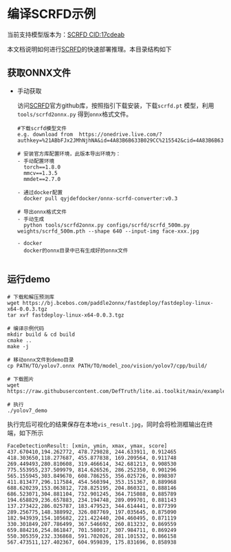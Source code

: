 # 编译SCRFD示例

当前支持模型版本为：[SCRFD CID:17cdeab](https://github.com/deepinsight/insightface/tree/17cdeab12a35efcebc2660453a8cbeae96e20950)

本文档说明如何进行[SCRFD](https://github.com/deepinsight/insightface/tree/master/detection/scrfd)的快速部署推理。本目录结构如下

## 获取ONNX文件

- 手动获取

  访问[SCRFD](https://github.com/deepinsight/insightface/tree/master/detection/scrfd)官方github库，按照指引下载安装，下载`scrfd.pt` 模型，利用 `tools/scrfd2onnx.py` 得到`onnx`格式文件。


  ```
  #下载scrfd模型文件
  e.g. download from  https://onedrive.live.com/?authkey=%21ABbFJx2JMhNjhNA&id=4A83B6B633B029CC%215542&cid=4A83B6B633B029CC

  # 安装官方库配置环境，此版本导出环境为：
  - 手动配置环境
    torch==1.8.0
    mmcv==1.3.5
    mmdet==2.7.0

  - 通过docker配置
    docker pull qyjdefdocker/onnx-scrfd-converter:v0.3

  # 导出onnx格式文件
  - 手动生成
    python tools/scrfd2onnx.py configs/scrfd/scrfd_500m.py weights/scrfd_500m.pth --shape 640 --input-img face-xxx.jpg

  - docker
    docker的onnx目录中已有生成好的onnx文件


## 运行demo

```
# 下载和解压预测库
wget https://bj.bcebos.com/paddle2onnx/fastdeploy/fastdeploy-linux-x64-0.0.3.tgz
tar xvf fastdeploy-linux-x64-0.0.3.tgz

# 编译示例代码
mkdir build & cd build
cmake ..
make -j

# 移动onnx文件到demo目录
cp PATH/TO/yolov7.onnx PATH/TO/model_zoo/vision/yolov7/cpp/build/

# 下载图片
wget https://raw.githubusercontent.com/DefTruth/lite.ai.toolkit/main/examples/lite/resources/test_lite_face_detector_3.jpg

# 执行
./yolov7_demo
```

执行完后可视化的结果保存在本地`vis_result.jpg`，同时会将检测框输出在终端，如下所示
```
FaceDetectionResult: [xmin, ymin, xmax, ymax, score]
437.670410,194.262772, 478.729828, 244.633911, 0.912465
418.303650,118.277687, 455.877838, 169.209564, 0.911748
269.449493,280.810608, 319.466614, 342.681213, 0.908530
775.553955,237.509979, 814.626526, 286.252350, 0.901296
565.155945,303.849670, 608.786255, 356.025726, 0.898307
411.813477,296.117584, 454.560394, 353.151367, 0.889968
688.620239,153.063812, 728.825195, 204.860321, 0.888146
686.523071,304.881104, 732.901245, 364.715088, 0.885789
194.658829,236.657883, 234.194748, 289.099701, 0.881143
137.273422,286.025787, 183.479523, 344.614441, 0.877399
289.256775,148.388992, 326.087769, 197.035645, 0.875090
182.943939,154.105682, 221.422440, 204.460495, 0.871119
330.301849,207.786499, 367.546692, 260.813232, 0.869559
659.884216,254.861847, 701.580017, 307.984711, 0.869249
550.305359,232.336868, 591.702026, 281.101532, 0.866158
567.473511,127.402367, 604.959839, 175.831696, 0.858938
```
